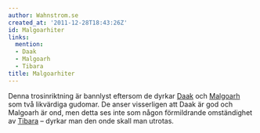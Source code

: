 ```yaml
---
author: Wahnstrom.se
created_at: '2011-12-28T18:43:26Z'
id: Malgoarhiter
links:
  mention:
  - Daak
  - Malgoarh
  - Tibara
title: Malgoarhiter
---
```


Denna trosinriktning är bannlyst eftersom de dyrkar [Daak] och [Malgoarh] som två likvärdiga
gudomar. De anser visserligen att Daak är god och Malgoarh är ond, men detta ses inte som någon
förmildrande omständighet av [Tibara] – dyrkar man den onde skall man utrotas.

  [Daak]: Daak
  [Malgoarh]: Malgoarh
  [Tibara]: Tibara